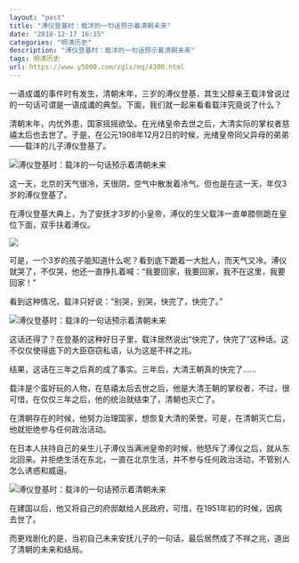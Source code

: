 ```yaml
---
layout: "post"
title: "溥仪登基时：载沣的一句话预示着清朝未来"
date: "2018-12-17 16:15"
categories: "明清历史"
description: "溥仪登基时：载沣的一句话预示着清朝未来"
tags: 明清历史
url: https://www.y5000.com/zgls/mq/4300.html
---
```






一语成谶的事件时有发生，清朝末年，三岁的溥仪登基，其生父醇亲王载沣曾说过的一句话可谓是一语成谶的典型。下面，我们就一起来看看载沣究竟说了什么？

清朝末年，内忧外患，国家摇摇欲坠。在光绪皇帝去世之后，大清实际的掌权者慈禧太后也去世了。于是，在公元1908年12月2日的时候，光绪皇帝同父异母的弟弟——载沣的儿子溥仪登基了。

![溥仪登基时：载沣的一句话预示着清朝未来](/uploads/allimg/161101/6-1611011543163D.JPG)

这一天，北京的天气很冷，天很阴，空气中散发着冷气。但也是在这一天，年仅3岁的溥仪登基了。

在溥仪登基大典上，为了安抚才3岁的小皇帝，溥仪的生父载沣一直单膝侧跪在皇位下面，双手扶着溥仪。

![](https://img.y5000.com/uploads/allimg/161101/1550352044-0.jpg)

可是，一个3岁的孩子能知道什么呢？看到底下跪着一大批人，而天气又冷。溥仪就哭了，不仅哭，他还一直挣扎着喊：“我要回家，我要回家，我不在这里，我要回家！”

看到这种情况，载沣只好说：“别哭，别哭，快完了，快完了。”

![溥仪登基时：载沣的一句话预示着清朝未来](/uploads/allimg/161101/6-161101154013411.JPG)

这话还得了？在登基的这种好日子里，载沣居然说出“快完了，快完了”这种话。这不仅仅使得底下的大臣窃窃私语，认为这是不祥之兆。

结果，这话在三年之后真的成了事实。三年后，大清王朝真的快完了......

载沣是个蛮好玩的人物，在慈禧太后去世之后，他是大清王朝的掌权者，不过，很可惜，在仅仅三年之后，他的统治就结束了，清朝也灭亡了。

在清朝存在的时候，他努力治理国家，想恢复大清的荣誉。可是，在清朝灭亡后，他就拒绝参与任何政治活动。

在日本人扶持自己的亲生儿子溥仪当满洲皇帝的时候，他怒斥了溥仪之后，就从东北回来。并拒绝生活在东北，一直在北京生活，并不参与任何政治活动，不管别人怎么诱惑和威逼。

![溥仪登基时：载沣的一句话预示着清朝未来](/uploads/allimg/161101/6-16110115415I20.JPG)

在建国以后，他又将自己的府邸献给人民政府，可惜，在1951年初的时候，因病去世了。

而更戏剧化的是，当初自己未来安抚儿子的一句话，最后居然成了不祥之兆，道出了清朝的未来和结局。
